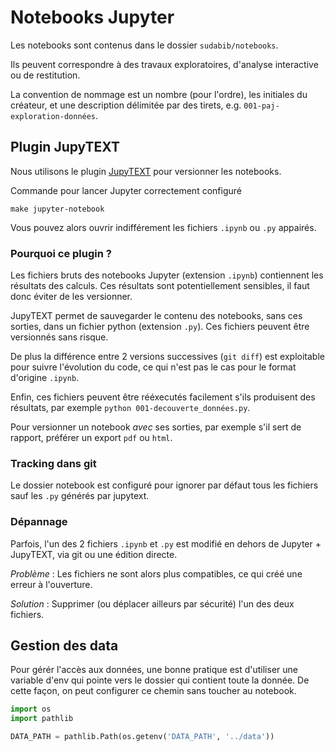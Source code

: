 # Notebooks Jupyter

Les notebooks sont contenus dans le dossier `sudabib/notebooks`.

Ils peuvent correspondre à des travaux exploratoires, d'analyse interactive ou de restitution.

La convention de nommage est un nombre (pour l'ordre), les initiales du créateur,
et une description délimitée par des tirets, e.g. `001-paj-exploration-données`.

## Plugin JupyTEXT

Nous utilisons le plugin [JupyTEXT](https://github.com/mwouts/jupytext) pour versionner les notebooks.

Commande pour lancer Jupyter correctement configuré

```
make jupyter-notebook
```

Vous pouvez alors ouvrir indifférement les fichiers `.ipynb` ou `.py` appairés.

### Pourquoi ce plugin ?

Les fichiers bruts des notebooks Jupyter (extension `.ipynb`) contiennent les résultats des calculs.
Ces résultats sont potentiellement sensibles, il faut donc éviter de les versionner.

JupyTEXT permet de sauvegarder le contenu des notebooks, sans ces sorties, dans un fichier python (extension `.py`).
Ces fichiers peuvent être versionnés sans risque.

De plus la différence entre 2 versions successives (`git diff`) est exploitable pour suivre l'évolution du code,
ce qui n'est pas le cas pour le format d'origine `.ipynb`.

Enfin, ces fichiers peuvent être rééxecutés facilement s'ils produisent des résultats,
par exemple `python 001-decouverte_données.py`.

Pour versionner un notebook *avec* ses sorties, par exemple s'il sert de rapport, préférer un export `pdf` ou `html`.

### Tracking dans git
Le dossier notebook est configuré pour ignorer par défaut tous les fichiers sauf les `.py` générés par jupytext.

### Dépannage

Parfois, l'un des 2 fichiers `.ipynb` et `.py` est modifié en dehors de Jupyter + JupyTEXT, via git ou une édition directe.

*Problème* : Les fichiers ne sont alors plus compatibles, ce qui créé une erreur à l'ouverture.

*Solution* : Supprimer (ou déplacer ailleurs par sécurité) l'un des deux fichiers.

## Gestion des data
Pour gérér l'accès aux données, une bonne pratique est d'utiliser une variable d'env qui pointe vers le dossier qui contient toute la donnée. De cette façon, on peut configurer ce chemin sans toucher au notebook.

```python
import os
import pathlib

DATA_PATH = pathlib.Path(os.getenv('DATA_PATH', '../data'))
```
